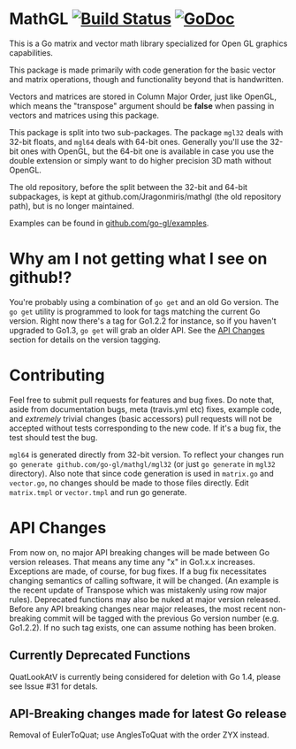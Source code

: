 # MathGL [![Build Status](https://travis-ci.org/go-gl/mathgl.svg?branch=master)](https://travis-ci.org/go-gl/mathgl) [![GoDoc](https://godoc.org/github.com/go-gl/mathgl?status.svg)](https://godoc.org/github.com/go-gl/mathgl)

This is a Go matrix and vector math library specialized for Open GL graphics capabilities.

This package is made primarily with code generation for the basic vector and matrix operations, though and functionality beyond that is handwritten.

Vectors and matrices are stored in Column Major Order, just like OpenGL, which means the "transpose" argument should be **false** when passing in vectors and matrices using this package.

This package is split into two sub-packages. The package `mgl32` deals with 32-bit floats, and `mgl64` deals with 64-bit ones. Generally you'll use the 32-bit ones with OpenGL, but the 64-bit one is available in case you use the double extension or simply want to do higher precision 3D math without OpenGL.

The old repository, before the split between the 32-bit and 64-bit subpackages, is kept at github.com/Jragonmiris/mathgl (the old repository path), but is no longer maintained.

Examples can be found in [github.com/go-gl/examples](https://github.com/go-gl/examples).

Why am I not getting what I see on github!?
===========================================

You're probably using a combination of `go get` and an old Go version. The `go get` utility is programmed to look for tags matching the current Go version. Right now there's a tag for Go1.2.2 for instance, so if you haven't upgraded to Go1.3, `go get` will grab an older API. See the [API Changes](https://github.com/go-gl/mathgl#api-changes) section for details on the version tagging.

Contributing
============

Feel free to submit pull requests for features and bug fixes. Do note that, aside from documentation bugs, meta (travis.yml etc) fixes, example code, and *extremely* trivial changes (basic accessors) pull requests will not be accepted without tests corresponding to the new code. If it's a bug fix, the test should test the bug.

`mgl64` is generated directly from 32-bit version. To reflect your changes run `go generate github.com/go-gl/mathgl/mgl32` (or just `go generate` in `mgl32` directory). Also note that since code generation is used in `matrix.go` and `vector.go`, no changes should be made to those files directly. Edit `matrix.tmpl` or `vector.tmpl` and run go generate.

API Changes
===========

From now on, no major API breaking changes will be made between Go version releases. That means any time any "x" in Go1.x.x increases. Exceptions are made, of course, for bug fixes. If a bug fix necessitates changing semantics of calling software, it will be changed. (An example is the recent update of Transpose which was mistakenly using row major rules). Deprecated functions may also be nuked at major version released. Before any API breaking changes near major releases, the most recent non-breaking commit will be tagged with the previous Go version number (e.g. Go1.2.2). If no such tag exists, one can assume nothing has been broken.

Currently Deprecated Functions
------------------------------

QuatLookAtV is currently being considered for deletion with Go 1.4, please see Issue #31 for detals.

API-Breaking changes made for latest Go release
-----------------------------------------------

Removal of EulerToQuat; use AnglesToQuat with the order ZYX instead.
